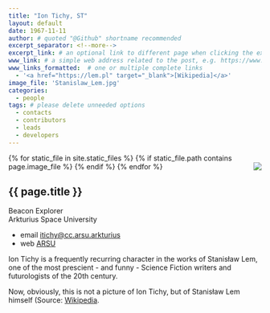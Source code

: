 ```yaml
---
title: "Ion Tichy, ST"
layout: default
date: 1967-11-11
author: # quoted "@Github" shortname recommended
excerpt_separator: <!--more-->
excerpt_link: # an optional link to different page when clicking the excerpt
www_link: # a simple web address related to the post, e.g. https://www.ga4gh.org
www_links_formatted:  # one or multiple complete links
  - '<a href="https://lem.pl" target="_blank">[Wikipedia]</a>'
image_file: 'Stanislaw_Lem.jpg'
categories:
  - people
tags: # please delete unneeded options
  - contacts
  - contributors
  - leads
  - developers
---
```


{% for static_file in site.static_files %}
  {% if static_file.path contains page.image_file %}
<img style="float: right; max-width: 80px;" src="{{ static_file.path | relative_url}}" />
  {% endif %}
{% endfor %}

## {{ page.title }}

Beacon Explorer  
Arkturius Space University  

* email [itichy@cc.arsu.arkturius](mailto:itichy@cc.arkturius)  
* web [ARSU](https://sww.arsu.arkturius)  


Ion Tichy is a frequently recurring character in the works of Stanisław Lem, one of the most prescient - and funny - Science Fiction writers and futurologists of the 20th century.

<!--more-->

Now, obviously, this is not a picture of Ion Tichy, but of Stanisław Lem himself (Source: [Wikipedia](https://commons.wikimedia.org/wiki/File:Stanislaw_Lem_2.jpg).


